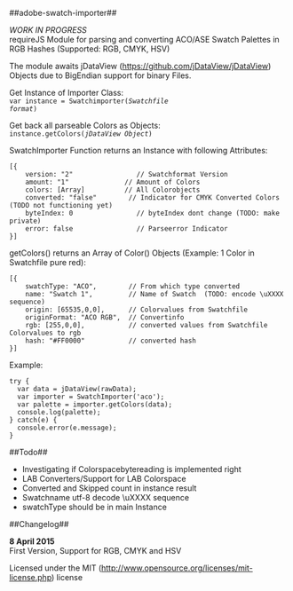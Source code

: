 ##adobe-swatch-importer##

*WORK IN PROGRESS*  
requireJS Module for parsing and converting ACO/ASE Swatch Palettes in RGB Hashes (Supported: RGB, CMYK, HSV)

The module awaits jDataView (https://github.com/jDataView/jDataView) Objects due to BigEndian support for binary Files.

Get Instance of Importer Class:  
<code>var instance = Swatchimporter(*Swatchfile format*)</code>

Get back all parseable Colors as Objects:  
<code>instance.getColors(*jDataView Object*)</code>

SwatchImporter Function returns an Instance with following Attributes:
```
[{  
	version: "2"				// Swatchformat Version
    amount: "1"				 // Amount of Colors
    colors: [Array]			 // All Colorobjects
    converted: "false"		  // Indicator for CMYK Converted Colors (TODO not functioning yet)
    byteIndex: 0				// byteIndex dont change (TODO: make private)
    error: false				// Parseerror Indicator
}]  
```

getColors() returns an Array of Color() Objects (Example: 1 Color in Swatchfile pure red):  
```
[{  
	swatchType: "ACO",        // From which type converted  
	name: "Swatch 1",         // Name of Swatch  (TODO: encode \uXXXX sequence)
	origin: [65535,0,0],      // Colorvalues from Swatchfile  
	originFormat: "ACO RGB",  // Convertinfo  
	rgb: [255,0,0],           // converted values from Swatchfile Colorvalues to rgb  
	hash: "#FF0000"           // converted hash  
}]  
```
	
Example:
```
try {
  var data = jDataView(rawData);
  var importer = SwatchImporter('aco');
  var palette = importer.getColors(data);
  console.log(palette);
} catch(e) {
  console.error(e.message);
}
```

##Todo##
- Investigating if Colorspacebytereading is implemented right
- LAB Converters/Support for LAB Colorspace
- Converted and Skipped count in instance result
- Swatchname utf-8 decode \uXXXX sequence
- swatchType should be in main Instance

##Changelog##

**8 April 2015**  
First Version, Support for RGB, CMYK and HSV  

Licensed under the MIT (http://www.opensource.org/licenses/mit-license.php) license
